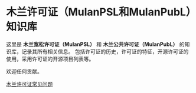 # 木兰许可证（MulanPSL和MulanPubL）知识库

这里是 **木兰宽松许可证（MulanPSL）** 和 **木兰公共许可证（MulanPubL）** 的知识库，记录其所有相关信息。
包括许可证的历史，许可证的特征，开源许可证的使用，采用许可证的开源项目列表等。

欢迎任何贡献。


[木兰许可证常见问题](faq.md)
